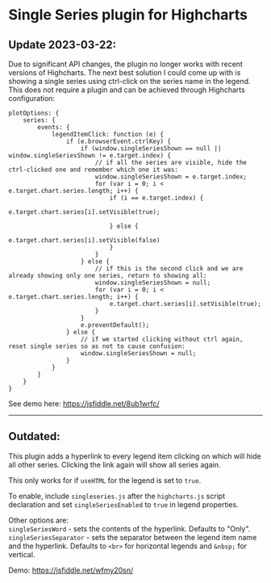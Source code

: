 # Single Series plugin for Highcharts

## Update 2023-03-22:
Due to significant API changes, the plugin no longer works with recent versions of Highcharts.
The next best solution I could come up with is showing a single series using ctrl-click on the series name in the legend. This does not require a plugin and can be achieved through Highcharts configuration:

```
plotOptions: {
    series: {
        events: {
            legendItemClick: function (e) {
                if (e.browserEvent.ctrlKey) {
                    if (window.singleSeriesShown == null || window.singleSeriesShown != e.target.index) {
                        // if all the series are visible, hide the ctrl-clicked one and remember which one it was:
                        window.singleSeriesShown = e.target.index;
                        for (var i = 0; i < e.target.chart.series.length; i++) {
                            if (i == e.target.index) {
                                e.target.chart.series[i].setVisible(true);

                            } else {
                                e.target.chart.series[i].setVisible(false)
                            }
                        }
                    } else {
                        // if this is the second click and we are already showing only one series, return to showing all:
                        window.singleSeriesShown = null;
                        for (var i = 0; i < e.target.chart.series.length; i++) {
                            e.target.chart.series[i].setVisible(true);
                        }
                    }
                    e.preventDefault();
                } else {
                    // if we started clicking without ctrl again, reset single series so as not to cause confusion:
                    window.singleSeriesShown = null;
                }
            }
        }
    }
}
```

See demo here: https://jsfiddle.net/8ub1wrfc/

---

## Outdated:

This plugin adds a hyperlink to every legend item clicking on which will hide all other series. Clicking the link again will show all series again.

This only works for if `useHTML` for the legend is set to `true`.  

To enable, include `singleseries.js` after the `highcharts.js` script declaration and set `singleSeriesEnabled` to `true` in legend properties.

Other options are:  
`singleSeriesWord` - sets the contents of the hyperlink. Defaults to "Only".  
`singleSeriesSeparator` - sets the separator between the legend item name and the hyperlink. Defaults to `<br>` for horizontal legends and `&nbsp;` for vertical.

Demo: https://jsfiddle.net/wfmy20sn/
